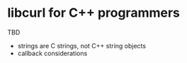 # libcurl for C++ programmers

TBD

 - strings are C strings, not C++ string objects
 - callback considerations
